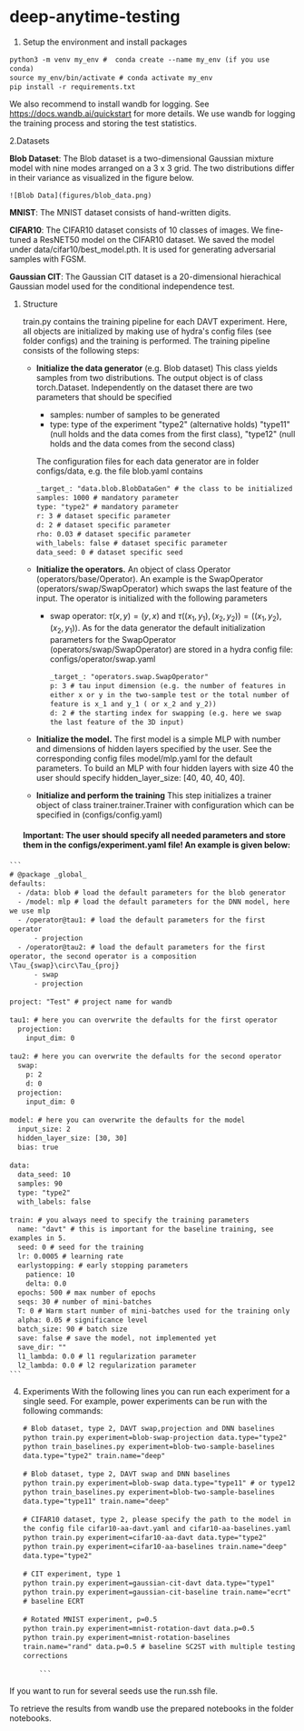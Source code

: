 # deep-anytime-testing

1. Setup the environment and install packages
```
python3 -m venv my_env #  conda create --name my_env (if you use conda)
source my_env/bin/activate # conda activate my_env
pip install -r requirements.txt
```
We also recommend to install wandb for logging. See https://docs.wandb.ai/quickstart for more details. We use wandb for logging the training process and storing the test statistics.

2.Datasets
   
   **Blob Dataset**: The Blob dataset is a two-dimensional Gaussian mixture model with nine modes arranged on a 3 x 3 grid.  The two distributions differ in their variance as visualized in the figure below.

    ![Blob Data](figures/blob_data.png)
    
   **MNIST**: The MNIST dataset consists of hand-written digits.

   **CIFAR10**: The CIFAR10 dataset consists of 10 classes of images. We fine-tuned a ResNET50 model on the CIFAR10 dataset. We saved the model under data/cifar10/best_model.pth. It is used for generating adversarial samples with FGSM.
   
   **Gaussian CIT**: The Gaussian CIT dataset is a 20-dimensional hierachical Gaussian model used for the conditional independence test. 

   1. Structure
   
      train.py contains the training pipeline for each DAVT experiment. Here, all objects are initialized by making use of hydra's config files (see folder configs) and the training is performed. The training pipeline consists of the following steps:
        - **Initialize the data generator** (e.g. Blob dataset) This class yields samples from two distributions. The output object is of class torch.Dataset. Independently on the dataset there are two parameters that should be specified
          - samples: number of samples to be generated
          - type: type of the experiment "type2" (alternative holds) "type11" (null holds and the data comes from the first class), "type12" (null holds and the data comes from the second class)
        
          The configuration files for each data generator are in folder configs/data, e.g. the file blob.yaml contains
          ```
          _target_: "data.blob.BlobDataGen" # the class to be initialized
          samples: 1000 # mandatory parameter
          type: "type2" # mandatory parameter
          r: 3 # dataset specific parameter
          d: 2 # dataset specific parameter
          rho: 0.03 # dataset specific parameter
          with_labels: false # dataset specific parameter
          data_seed: 0 # dataset specific seed
          ``` 
        - **Initialize the operators.** An object of class Operator (operators/base/Operator). An example is the SwapOperator (operators/swap/SwapOperator) which swaps the last feature of the input. The operator is initialized with the following parameters 
          - swap operator: $\tau(x,y) = (y,x)$ and $\tau((x_1,y_1),(x_2, y_2)) = ((x_1,y_2),(x_2, y_1))$. As for the data generator the default initialization parameters for the SwapOperator (operators/swap/SwapOperator) are stored in a hydra config file: configs/operator/swap.yaml
            ```
            _target_: "operators.swap.SwapOperator"
            p: 3 # tau input dimension (e.g. the number of features in either x or y in the two-sample test or the total number of feature is x_1 and y_1 ( or x_2 and y_2))
            d: 2 # the starting index for swapping (e.g. here we swap the last feature of the 3D input) 
            ``` 
        - **Initialize the model.** The first model is a simple MLP with number and dimensions of hidden layers specified by the user. See the corresponding config files model/mlp.yaml for the default parameters. To build an MLP with four hidden layers with size 40 the user should specify hidden_layer_size: [40, 40, 40, 40].

        - **Initialize and perform the training** This step initializes a trainer object of class trainer.trainer.Trainer with configuration which can be specified in (configs/config.yaml)
   
      #### **Important:** The user should specify all needed parameters and store them in the configs/experiment.yaml file! An example is given below:
    ```
    # @package _global_
    defaults:
      - /data: blob # load the default parameters for the blob generator
      - /model: mlp # load the default parameters for the DNN model, here we use mlp
      - /operator@tau1: # load the default parameters for the first operator
          - projection
      - /operator@tau2: # load the default parameters for the first operator, the second operator is a composition \Tau_{swap}\circ\Tau_{proj}
          - swap
          - projection
    
    project: "Test" # project name for wandb
    
    tau1: # here you can overwrite the defaults for the first operator
      projection:
        input_dim: 0
    
    tau2: # here you can overwrite the defaults for the second operator
      swap:
        p: 2
        d: 0
      projection:
        input_dim: 0
    
    model: # here you can overwrite the defaults for the model
      input_size: 2
      hidden_layer_size: [30, 30]
      bias: true
    
    data:
      data_seed: 10
      samples: 90
      type: "type2"
      with_labels: false
    
    train: # you always need to specify the training parameters
      name: "davt" # this is important for the baseline training, see examples in 5.
      seed: 0 # seed for the training
      lr: 0.0005 # learning rate
      earlystopping: # early stopping parameters
        patience: 10
        delta: 0.0
      epochs: 500 # max number of epochs
      seqs: 30 # number of mini-batches
      T: 0 # Warm start number of mini-batches used for the training only
      alpha: 0.05 # significance level
      batch_size: 90 # batch size
      save: false # save the model, not implemented yet
      save_dir: ""
      l1_lambda: 0.0 # l1 regularization parameter
      l2_lambda: 0.0 # l2 regularization parameter
    ```

4. Experiments
With the following lines you can run each experiment for a single seed. For example, power experiments can be run with the following commands:
    ```
   # Blob dataset, type 2, DAVT swap,projection and DNN baselines
    python train.py experiment=blob-swap-projection data.type="type2" 
    python train_baselines.py experiment=blob-two-sample-baselines data.type="type2" train.name="deep"
   
    # Blob dataset, type 2, DAVT swap and DNN baselines
    python train.py experiment=blob-swap data.type="type11" # or type12
    python train_baselines.py experiment=blob-two-sample-baselines data.type="type11" train.name="deep"
   
    # CIFAR10 dataset, type 2, please specify the path to the model in the config file cifar10-aa-davt.yaml and cifar10-aa-baselines.yaml
    python train.py experiment=cifar10-aa-davt data.type="type2" 
    python train.py experiment=cifar10-aa-baselines train.name="deep" data.type="type2" 
   
   # CIT experiment, type 1
   python train.py experiment=gaussian-cit-davt data.type="type1" 
   python train.py experiment=gaussian-cit-baseline train.name="ecrt" # baseline ECRT
   
   # Rotated MNIST experiment, p=0.5
   python train.py experiment=mnist-rotation-davt data.p=0.5
   python train.py experiment=mnist-rotation-baselines train.name="rand" data.p=0.5 # baseline SC2ST with multiple testing corrections

        ```
If you want to run for several seeds use the run.ssh file.

To retrieve the results from wandb use the prepared notebooks in the folder notebooks.

